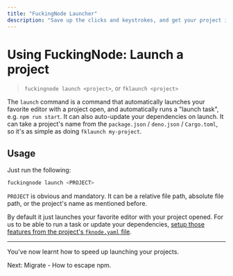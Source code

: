 ```yaml
---
title: "FuckingNode Launcher"
description: "Save up the clicks and keystrokes, and get your project instantly up and ready for development."
---
```


# Using FuckingNode: Launch a project

> `fuckingnode launch <project>`, or `fklaunch <project>`

The `launch` command is a command that automatically launches your favorite editor with a project open, and automatically runs a "launch task", e.g. `npm run start`. It can also auto-update your dependencies on launch. It can take a project's name from the `package.json` / `deno.json` / `Cargo.toml`, so it's as simple as doing `fklaunch my-project`.

## Usage

Just run the following:

```bash
fuckingnode launch <PROJECT>
```

`PROJECT` is obvious and mandatory. It can be a relative file path, absolute file path, or the project's name as mentioned before.

By default it just launches your favorite editor with your project opened. For us to be able to run a task or update your dependencies, [setup those features from the project's `fknode.yaml` file](./fknode-yaml.md#launchcmd).

---

You've now learnt how to speed up launching your projects.

Next: Migrate - How to escape npm.

